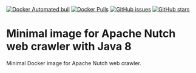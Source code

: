 [![Docker Automated buil](https://img.shields.io/docker/automated/debugduckdesign/apache-nutch.svg)](https://hub.docker.com/r/debugduckdesign/apache-nutch/)
[![Docker Pulls](https://img.shields.io/docker/pulls/debugduckdesign/apache-nutch.svg)](https://hub.docker.com/r/debugduckdesign/apache-nutch/)
[![GitHub issues](https://img.shields.io/github/issues/debugduckdesign/apache-nutch.svg)](https://github.com/debugduckdesign/apache-nutch/issues)
[![GitHub stars](https://img.shields.io/github/stars/debugduckdesign/apache-nutch.svg?style=social&label=Star)](https://github.com/debugduckdesign/apache-nutch)

# Minimal image for Apache Nutch web crawler with Java 8

Minimal Docker image for Apache Nutch web crawler.

